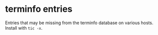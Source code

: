 terminfo entries
================

Entries that may be missing from the terminfo database on various hosts.
Install with `tic -x`.
